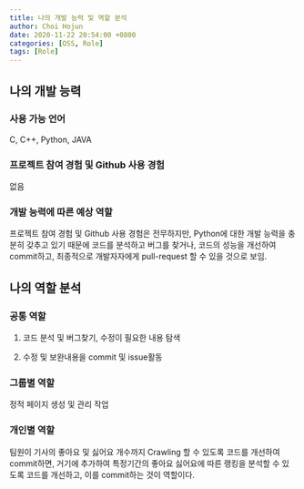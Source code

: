 ```yaml
---
title: 나의 개발 능력 및 역할 분석
author: Choi Hojun
date: 2020-11-22 20:54:00 +0800
categories: [OSS, Role]
tags: [Role]
---
```


## 나의 개발 능력

### 사용 가능 언어

C, C++, Python, JAVA

### 프로젝트 참여 경험 및 Github 사용 경험

없음

### 개발 능력에 따른 예상 역할

프로젝트 참여 경험 및 Github 사용 경험은 전무하지만, Python에 대한 개발 능력을 충분히 갖추고 있기 때문에 코드를 분석하고 버그를 찾거나, 코드의 성능을 개선하여 commit하고, 최종적으로 개발자자에게 pull-request 할 수 있을 것으로 보임.

## 나의 역할 분석

### 공통 역할

1) 코드 분석 및 버그찾기, 수정이 필요한 내용 탐색

2) 수정 및 보완내용을 commit 및 issue활동

### 그룹별 역할

정적 페이지 생성 및 관리 작업

### 개인별 역할

팀원이 기사의 좋아요 및 싫어요 개수까지 Crawling 할 수 있도록 코드를 개선하여 commit하면, 거기에 추가하여 특정기간의 좋아요 싫어요에 따른 랭킹을 분석할 수 있도록 코드를 개선하고, 이를 commit하는 것이 역할이다.
